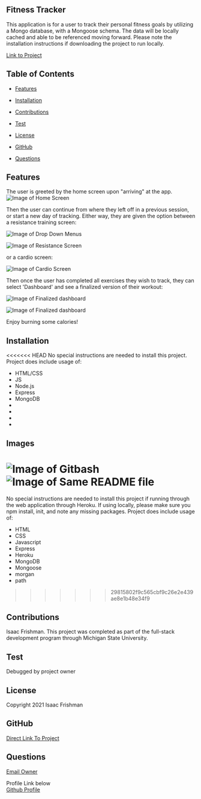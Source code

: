   ## Fitness Tracker
  
  This application is for a user to track their personal fitness goals by utilizing a Mongo database, with a Mongoose schema. The data will be locally cached and able to be referenced moving forward. Please note the installation instructions if downloading the project to run locally.

  [Link to Project](https://fitness-tracker789.herokuapp.com/)

  
  ## Table of Contents

  * [Features](#Features) <br>

  * [Installation](#Installation) <br>

  * [Contributions](#Contributions) <br>

  * [Test](#Test) <br>

  * [License](#License) <br>

  * [GitHub](#Github) <br>

  * [Questions](#Questions) <br>

  ## Features
 The user is greeted by the home screen upon "arriving" at the app.
![Image of Home Screen ](https://github.com/blackedoutkeys/fitnessTracker/blob/main/images/homescreen.png)

Then the user can continue from where they left off in a previous session, or start a new day of tracking. Either way, they are given the option between a resistance training screen:

![Image of Drop Down Menus ](https://github.com/blackedoutkeys/fitnessTracker/blob/main/images/user-entry.png)

![Image of Resistance Screen](https://github.com/blackedoutkeys/fitnessTracker/blob/main/images/resistanceTracking.png)

or a cardio screen:

![Image of Cardio Screen ](https://github.com/blackedoutkeys/fitnessTracker/blob/main/images/cardioTracking.png)

Then once the user has completed all exercises they wish to track, they can select 'Dashboard' and see a finalized version of their workout:

![Image of Finalized dashboard](https://github.com/blackedoutkeys/fitnessTracker/blob/main/images/Dashboard_complete.png)



![Image of Finalized dashboard](https://github.com/blackedoutkeys/fitnessTracker/blob/main/images/updatedDash.png)

Enjoy burning some calories!

  ## Installation
<<<<<<< HEAD
  No special instructions are needed to install this project. Project does include usage of:

  * HTML/CSS
  * JS
  * Node.js
  * Express
  * MongoDB
  * 
  * 
  * 
  * 

  ## Images

  ![Image of Gitbash ](https://github.com/blackedoutkeys/readmeGenerator/blob/main/images/gitbashimage.png)
  ![Image of Same README file](https://github.com/blackedoutkeys/readmeGenerator/blob/main/images/readmeimage.png)
=======
  No special instructions are needed to install this project if running through the web application through Heroku. If using locally, please make sure you npm install, init, and note any missing packages. Project does include usage of:

  * HTML
  * CSS
  * Javascript
  * Express
  * Heroku
  * MongoDB
  * Mongoose
  * morgan
  * path

>>>>>>> 29815802f9c565cbf9c26e2e439ae8e1b48e34f9

  ## Contributions
  Isaac Frishman. This project was completed as part of the full-stack development program through Michigan State University.

  ## Test
  Debugged by project owner

  ## License
  Copyright 2021 Isaac Frishman

  ## GitHub
  [Direct Link To Project](https://github.com/blackedoutkeys/fitnessTracker) <br>

  ## Questions 
  [Email Owner](ifrishman89@gmail.com)

  Profile Link below <br>
  [Github Profile](https://github.com/blackedoutkeys) <br>
